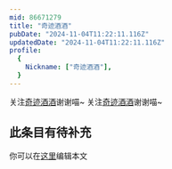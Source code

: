 ```yaml
---
mid: 86671279
title: "奇迹酒酒"
pubDate: "2024-11-04T11:22:11.116Z"
updatedDate: "2024-11-04T11:22:11.116Z"
profile:
  {
    Nickname: ["奇迹酒酒"],
  }
---
```


关注[奇迹酒酒](https://space.bilibili.com/86671279)谢谢喵~ 关注[奇迹酒酒](https://space.bilibili.com/86671279)谢谢喵~

## 此条目有待补充
你可以在[这里](https://github.com/Yuhanawa/VTuber.ICU-Content/edit/master/v/奇迹酒酒/index.md)编辑本文
